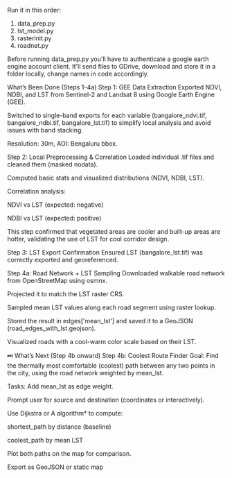 Run it in this order:
1. data_prep.py
2. lst_model.py
3. rasterinit.py
4. roadnet.py

Before running data_prep.py you'll have to authenticate a google earth engine account client. It'll send files to GDrive, download and store it in a folder locally, change names in code accordingly.

What’s Been Done (Steps 1–4a)
Step 1: GEE Data Extraction
Exported NDVI, NDBI, and LST from Sentinel-2 and Landsat 8 using Google Earth Engine (GEE).

Switched to single-band exports for each variable (bangalore_ndvi.tif, bangalore_ndbi.tif, bangalore_lst.tif) to simplify local analysis and avoid issues with band stacking.

Resolution: 30m, AOI: Bengaluru bbox.

Step 2: Local Preprocessing & Correlation
Loaded individual .tif files and cleaned them (masked nodata).

Computed basic stats and visualized distributions (NDVI, NDBI, LST).

Correlation analysis:

NDVI vs LST (expected: negative)

NDBI vs LST (expected: positive)

This step confirmed that vegetated areas are cooler and built-up areas are hotter, validating the use of LST for cool corridor design.

Step 3: LST Export Confirmation
Ensured LST (bangalore_lst.tif) was correctly exported and georeferenced.

Step 4a: Road Network + LST Sampling
Downloaded walkable road network from OpenStreetMap using osmnx.

Projected it to match the LST raster CRS.

Sampled mean LST values along each road segment using raster lookup.

Stored the result in edges['mean_lst'] and saved it to a GeoJSON (road_edges_with_lst.geojson).

Visualized roads with a cool-warm color scale based on their LST.

⏭️ What’s Next (Step 4b onward)
Step 4b: Coolest Route Finder
Goal: Find the thermally most comfortable (coolest) path between any two points in the city, using the road network weighted by mean_lst.

Tasks:
Add mean_lst as edge weight.

Prompt user for source and destination (coordinates or interactively).

Use Dijkstra or A algorithm* to compute:

shortest_path by distance (baseline)

coolest_path by mean LST

Plot both paths on the map for comparison.

Export as GeoJSON or static map